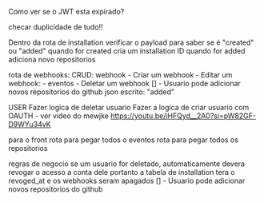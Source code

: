 Como ver se o JWT esta expirado?

checar duplicidade de tudo!!

Dentro da rota de installation verificar o payload para saber se é "created" ou "added"
quando for created cria um installation ID
quando for added adiciona novo repositorios

rota de webhooks:
CRUD: webhook - Criar um webhook - Editar um webhook: - eventos - Deletar um webhook
[] - Usuario pode adicionar novos repositorios do github
json escrito: "added"

USER
Fazer logica de deletar usuario
Fazer a logica de criar usuario com OAUTH - ver video do mewjke https://youtu.be/iHFQyd__2A0?si=pW82GF-D9WYu34vK

para o front
rota para pegar todos o eventos
rota para pegar todos os repositorios

regras de negocio
se um usuario for deletado, automaticamente devera revogar o acesso a conta dele portanto a tabela de installation tera o revoged_at e os webhooks seram apagados
[] - Usuario pode adicionar novos repositorios do github
